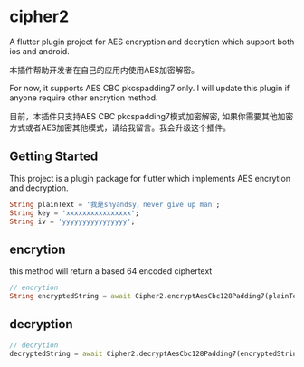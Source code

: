 # cipher2

A flutter plugin project for AES encryption and decrytion which support both ios and android.

本插件帮助开发者在自己的应用内使用AES加密解密。

For now, it supports AES CBC pkcspadding7 only. I will update this plugin if anyone require other encrytion method.

目前，本插件只支持AES CBC pkcspadding7模式加密解密, 如果你需要其他加密方式或者AES加密其他模式，请给我留言。我会升级这个插件。

## Getting Started

This project is a plugin package for flutter which implements AES encrytion and decryption.

```dart
String plainText = '我是shyandsy，never give up man';
String key = 'xxxxxxxxxxxxxxxx';
String iv = 'yyyyyyyyyyyyyyyy';
```

## encrytion

this method will return a based 64 encoded ciphertext

```dart
// encrytion
String encryptedString = await Cipher2.encryptAesCbc128Padding7(plainText, key, iv);
```

## decryption

```dart
// decrytion
decryptedString = await Cipher2.decryptAesCbc128Padding7(encryptedString, key, iv);
```